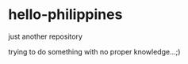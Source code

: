 # hello-philippines

just another repository


trying to do something with no proper knowledge...;)
